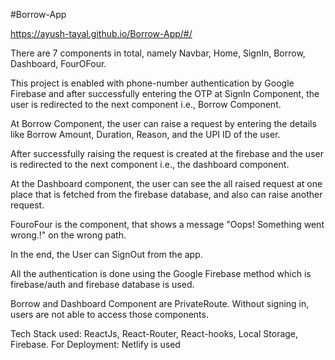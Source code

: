 #Borrow-App

https://ayush-tayal.github.io/Borrow-App/#/

There are 7 components in total, namely Navbar, Home, SignIn, Borrow, Dashboard, FourOFour.

This project is enabled with phone-number authentication by Google Firebase and after successfully entering the OTP at SignIn Component, the user is redirected to the next component i.e., Borrow Component.

At Borrow Component, the user can raise a request by entering the details like Borrow Amount, Duration, Reason, and the UPI ID of the user.

After successfully raising the request is created at the firebase and the user is redirected to the next component i.e., the dashboard component. 

At the Dashboard component, the user can see the all raised request at one place that is fetched from the firebase database, and also can raise another request. 

FouroFour is the component, that shows a message "Oops! Something went wrong.!" on the wrong path.

In the end, the User can SignOut from the app.

All the authentication is done using the Google Firebase method which is firebase/auth and firebase database is used.

Borrow and Dashboard Component are PrivateRoute. Without signing in, users are not able to access those components.

Tech Stack used: ReactJs, React-Router, React-hooks, Local Storage, Firebase.
For Deployment: Netlify is used
